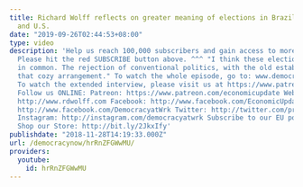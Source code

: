 ```yaml
---
title: Richard Wolff reflects on greater meaning of elections in Brazil, Germany,
  and U.S.
date: "2019-09-26T02:44:53+08:00"
type: video
description: 'Help us reach 100,000 subscribers and gain access to more studio time!
  Please hit the red SUBSCRIBE button above. ^^^ "I think these elections have something
  in common. The rejection of conventional politics, with the old establishment, with
  that cozy arrangement." To watch the whole episode, go to: www.democracyatwork.info
  To watch the extended interview, please visit us at https://www.patreon.com/economicupdate
  Follow us ONLINE: Patreon: https://www.patreon.com/economicupdate Websites: https://www.democracyatwork.info/econ...
  http://www.rdwolff.com Facebook: http://www.facebook.com/EconomicUpdate http://www.facebook.com/RichardDWolff
  http://www.facebook.com/DemocracyatWrk Twitter: http://twitter.com/profwolff http://twitter.com/democracyatwrk
  Instagram: http://instagram.com/democracyatwrk Subscribe to our EU podcast: http://economicupdate.libsyn.com
  Shop our Store: http://bit.ly/2JkxIfy'
publishdate: "2018-11-28T14:19:33.000Z"
url: /democracynow/hrRnZFGWwMU/
providers:
  youtube:
    id: hrRnZFGWwMU
---
```

